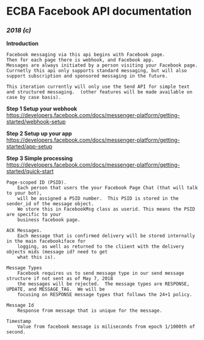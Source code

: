 # ECBA Facebook API documentation

### *2018 (c)*

**Introduction**
```
Facebook messaging via this api begins with Facebook page.
Then for each page there is webhook, and Facebook app.
Messages are always initiated by a person visiting your Facebook page.
Currnetly this api only supports standard messaging, but will also 
support subscription and sponsored messaging in the future.

This iteration currently will only use the Send API for simple text
and structured messaging.  (other features will be made available on case by case basis).

```
**Step 1 Setup your webhook**
https://developers.facebook.com/docs/messenger-platform/getting-started/webhook-setup

**Step 2 Setup up your app**
https://developers.facebook.com/docs/messenger-platform/getting-started/app-setup

**Step 3 Simple processing**
https://developers.facebook.com/docs/messenger-platform/getting-started/quick-start
```
Page-scoped ID (PSID).
    Each person that users the your Facebook Page Chat (that will talk to your bot),
    will be assigned a PSID number.  This PSID is stored in the sender_id of the message object.
    We store this in FacebookMsg class as userid. This means the PSID are specific to your
    business facebook page.

ACK Messages.
    Each message that is confirmed delivery will be stored internally in the main facebookiface for
    logging, as well as returned to the cliient with the delivery objects mids (message id? need to get 
    what this is).

Message Types
    Facebook requires us to send message type in our send message structure if not sent as of May 7, 2018
    the messages will be rejected.  The message types are RESPONSE, UPDATE, and MESSAGE_TAG.  We will be
    focusing on RESPONSE message types that follows the 24+1 policy.

Message Id
    Response from message that is unique for the message. 

Timestamp
    Value from facebook message is miliseconds from epoch 1/1000th of second.

```
